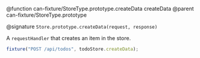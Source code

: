 @function can-fixture/StoreType.prototype.createData createData
@parent can-fixture/StoreType.prototype

@signature `Store.prototype.createData(request, response)`

A `requestHandler` that creates an item in the store.

```javascript
fixture("POST /api/todos", todoStore.createData);
```
